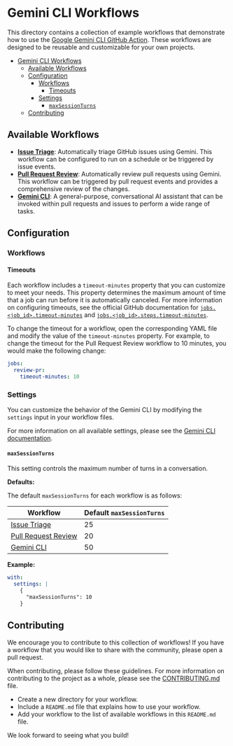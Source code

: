 # Gemini CLI Workflows

This directory contains a collection of example workflows that demonstrate how to use the [Google Gemini CLI GitHub Action](https://github.com/google-github-actions/run-gemini-cli). These workflows are designed to be reusable and customizable for your own projects.

- [Gemini CLI Workflows](#gemini-cli-workflows)
  - [Available Workflows](#available-workflows)
  - [Configuration](#configuration)
    - [Workflows](#workflows)
      - [Timeouts](#timeouts)
    - [Settings](#settings)
      - [`maxSessionTurns`](#maxsessionturns)
  - [Contributing](#contributing)


## Available Workflows

*   **[Issue Triage](./issue-triage)**: Automatically triage GitHub issues using Gemini. This workflow can be configured to run on a schedule or be triggered by issue events.
*   **[Pull Request Review](./pr-review)**: Automatically review pull requests using Gemini. This workflow can be triggered by pull request events and provides a comprehensive review of the changes.
*   **[Gemini CLI](./gemini-cli)**: A general-purpose, conversational AI assistant that can be invoked within pull requests and issues to perform a wide range of tasks.

## Configuration

### Workflows

#### Timeouts

Each workflow includes a `timeout-minutes` property that you can customize to meet your needs. This property determines the maximum amount of time that a job can run before it is automatically canceled. For more information on configuring timeouts, see the official GitHub documentation for [`jobs.<job_id>.timeout-minutes`](https://docs.github.com/en/actions/reference/workflows-and-actions/workflow-syntax#jobsjob_idtimeout-minutes) and [`jobs.<job_id>.steps.timeout-minutes`](https://docs.github.com/en/actions/reference/workflows-and-actions/workflow-syntax#jobsjob_idstepstimeout-minutes).

To change the timeout for a workflow, open the corresponding YAML file and modify the value of the `timeout-minutes` property. For example, to change the timeout for the Pull Request Review workflow to 10 minutes, you would make the following change:

```yaml
jobs:
  review-pr:
    timeout-minutes: 10
```

### Settings

You can customize the behavior of the Gemini CLI by modifying the `settings` input in your workflow files.

For more information on all available settings, please see the [Gemini CLI documentation](https://github.com/google-gemini/gemini-cli/blob/main/docs/cli/configuration.md#available-settings-in-settingsjson).

#### `maxSessionTurns`

This setting controls the maximum number of turns in a conversation.

**Defaults:**

The default `maxSessionTurns` for each workflow is as follows:

| Workflow                           | Default `maxSessionTurns` |
| ---------------------------------- | ------------------------- |
| [Issue Triage](./issue-triage)     | 25                        |
| [Pull Request Review](./pr-review) | 20                        |
| [Gemini CLI](./gemini-cli)         | 50                        |

**Example:**

```yaml
with:
  settings: |
    {
      "maxSessionTurns": 10
    }
```

## Contributing

We encourage you to contribute to this collection of workflows! If you have a workflow that you would like to share with the community, please open a pull request.

When contributing, please follow these guidelines. For more information on contributing to the project as a whole, please see the [CONTRIBUTING.md](../../CONTRIBUTING.md) file.

*   Create a new directory for your workflow.
*   Include a `README.md` file that explains how to use your workflow.
*   Add your workflow to the list of available workflows in this `README.md` file.

We look forward to seeing what you build!
